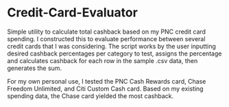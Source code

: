 # Credit-Card-Evaluator
Simple utility to calculate total cashback based on my PNC credit card spending. I constructed this to evaluate performance between several credit cards that I was considering. The script works by the user inputting desired cashback percentages per category to test, assigns the percentage and calculates cashback for each row in the sample .csv data, then generates the sum.

For my own personal use, I tested the PNC Cash Rewards card, Chase Freedom Unlimited, and Citi Custom Cash card. Based on my existing spending data, the Chase card yielded the most cashback.
